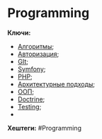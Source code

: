 
# Programming #

**Ключи:** 
* [Алгоритмы](Algorithms);
* [Авторизация](Authorization);
* [GIt](Git);
* [Symfony](Symfony-framework);
* [PHP](PHP);
* [Архитектурные подходы](Arch);
* [ООП](OOP);
* [Doctrine](Doctrine-ORM.md);
* [Testing](Testing);
* 


**Хештеги:** #Programming